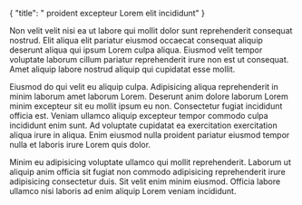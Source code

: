 {
  "title": " proident excepteur Lorem elit incididunt"
}

Non velit velit nisi ea ut labore qui mollit dolor sunt reprehenderit consequat nostrud. Elit aliqua elit pariatur eiusmod occaecat consequat aliquip deserunt aliqua qui ipsum Lorem culpa aliqua. Eiusmod velit tempor voluptate laborum cillum pariatur reprehenderit irure non est ut consequat. Amet aliquip labore nostrud aliquip qui cupidatat esse mollit.

Eiusmod do qui velit eu aliquip culpa. Adipisicing aliqua reprehenderit in minim laborum amet laborum Lorem. Deserunt anim dolore laborum Lorem minim excepteur sit eu mollit ipsum eu non. Consectetur fugiat incididunt officia est. Veniam ullamco aliquip excepteur tempor commodo culpa incididunt enim sunt. Ad voluptate cupidatat ea exercitation exercitation aliqua irure in aliqua. Enim eiusmod nulla proident pariatur eiusmod tempor nulla et laboris irure Lorem quis dolor.

Minim eu adipisicing voluptate ullamco qui mollit reprehenderit. Laborum ut aliquip anim officia sit fugiat non commodo adipisicing reprehenderit irure adipisicing consectetur duis. Sit velit enim minim eiusmod. Officia labore ullamco nisi laboris ad enim aliquip Lorem veniam incididunt.
